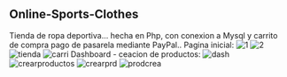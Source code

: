 ## Online-Sports-Clothes

Tienda de ropa deportiva... hecha en Php, con conexion a Mysql y carrito de compra pago de pasarela mediante PayPal..
Pagina inicial:
![1](https://github.com/user-attachments/assets/1ffa8588-f05e-4534-9b5c-3db3bac8b60b)
![2](https://github.com/user-attachments/assets/9ce2e6a1-65a5-46af-87bc-ef1b3e7ae4f9)
![tienda](https://github.com/user-attachments/assets/1ad19f8b-37ed-4594-9fb4-441538b324e5)
![carri](https://github.com/user-attachments/assets/1a75a1cc-609d-4d9b-b8fd-834a6dd9be94)
Dashboard - ceacion de productos:
![dash](https://github.com/user-attachments/assets/e4e516fb-06f1-43a9-852c-bc95e9feda3d)
![crearproductos](https://github.com/user-attachments/assets/199d270b-c5b3-4c5e-be89-0f4eb1ef8222)
![crearprd](https://github.com/user-attachments/assets/b0407cff-b7bc-4d42-88d4-71154dd0e692)
![prodcrea](https://github.com/user-attachments/assets/c266ec1e-568d-46ed-a5cc-4aa359923aae)

##
